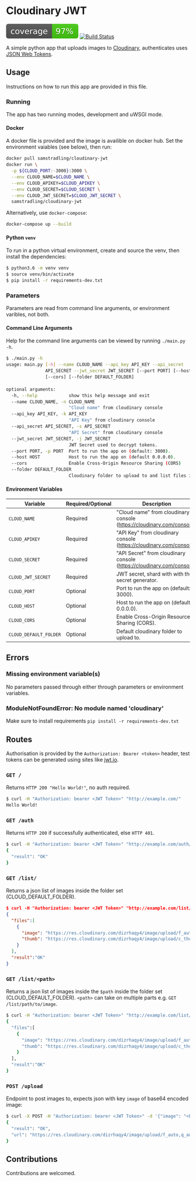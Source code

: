 # Cloudinary JWT
![Coverage](https://raw.githubusercontent.com/samstradling/cloudinary-jwt/master/coverage.svg?sanitize=true)
[![Build Status](https://travis-ci.org/samstradling/cloudinary-jwt.svg?branch=master)](https://travis-ci.org/samstradling/cloudinary-jwt)

A simple python app that uploads images to [Cloudinary](https://cloudinary.com), authenticates uses [JSON Web Tokens](https://jwt.io/).

## Usage
Instructions on how to run this app are provided in this file.
### Running
The app has two running modes, development and uWSGI mode.

#### Docker
A docker file is provided and the image is availible on docker hub. Set the environment vaiables (see below), then run:
```bash
docker pull samstradling/cloudinary-jwt
docker run \
  -p ${CLOUD_PORT:-3000}:3000 \
  --env CLOUD_NAME=$CLOUD_NAME \
  --env CLOUD_APIKEY=$CLOUD_APIKEY \
  --env CLOUD_SECRET=$CLOUD_SECRET \
  --env CLOUD_JWT_SECRET=$CLOUD_JWT_SECRET \
  samstradling/cloudinary-jwt
```

Alternatively, use `docker-compose`:
```bash
docker-compose up --build
```

#### Python `venv`
To run in a python virtual environment, create and source the venv, then install the dependencies:
```bash
$ python3.6 -m venv venv
$ source venv/bin/activate
$ pip install -r requirements-dev.txt
```

### Parameters
Parameters are read from command line arguments, or environment varibles, not both.

#### Command Line Arguments
Help for the command line arguments can be viewed by running `./main.py -h`.
```bash
$ ./main.py -h
usage: main.py [-h] --name CLOUD_NAME --api_key API_KEY --api_secret
               API_SECRET --jwt_secret JWT_SECRET [--port PORT] [--host HOST]
               [--cors] [--folder DEFAULT_FOLDER]

optional arguments:
  -h, --help            show this help message and exit
  --name CLOUD_NAME, -n CLOUD_NAME
                        "Cloud name" from cloudinary console
  --api_key API_KEY, -k API_KEY
                        "API Key" from cloudinary console
  --api_secret API_SECRET, -s API_SECRET
                        "API Secret" from cloudinary console
  --jwt_secret JWT_SECRET, -j JWT_SECRET
                        JWT Secret used to decrypt tokens.
  --port PORT, -p PORT  Port to run the app on (default: 3000).
  --host HOST           Host to run the app on (default 0.0.0.0).
  --cors                Enable Cross-Origin Resource Sharing (CORS)
  --folder DEFAULT_FOLDER
                        Cloudinary folder to upload to and list files in.
```

#### Environment Variables
| Variable               | Required/Optional | Description                                                            |
|------------------------|-------------------|------------------------------------------------------------------------|
| `CLOUD_NAME`           | Required          | "Cloud name" from cloudinary console (https://cloudinary.com/console). |
| `CLOUD_APIKEY`         | Required          | "API Key" from cloudinary console (https://cloudinary.com/console).    |
| `CLOUD_SECRET`         | Required          | "API Secret" from cloudinary console (https://cloudinary.com/console). |
| `CLOUD_JWT_SECRET`     | Required          | JWT secret, shard with with the secret generator.                      |
| `CLOUD_PORT`           | Optional          | Port to run the app on (default: 3000).                                |
| `CLOUD_HOST`           | Optional          | Host to run the app on (default: 0.0.0.0).                             |
| `CLOUD_CORS`           | Optional          | Enable Cross-Origin Resource Sharing (CORS).                           |
| `CLOUD_DEFAULT_FOLDER` | Optional          | Default cloudinary folder to upload to.                                |

## Errors
### Missing environment variable(s)
No parameters passed through either through parameters or environment variables.
### ModuleNotFoundError: No module named 'cloudinary'
Make sure to install requirements `pip install -r requirements-dev.txt`

## Routes
Authorisation is provided by the `Authorization: Bearer <token>` header, test tokens can be generated using sites like [jwt.io](https://jwt.io/#debugger-io).
### `GET /`
Returns `HTTP 200 "Hello World!"`, no auth required.
```bash
$ curl -H "Authorization: bearer <JWT Token>" "http://example.com/"
Hello World!
```
### `GET /auth`
Returns `HTTP 200` if successfully authenticated, else `HTTP 401`.
```bash
$ curl -H "Authorization: bearer <JWT Token>" "http://example.com/auth/"
{
  "result": "OK"
}
```
### `GET /list/`
Returns a json list of images inside the folder set (CLOUD_DEFAULT_FOLDER).
```json
$ curl -H "Authorization: bearer <JWT Token>" "http://example.com/list/"
{
  "files":[
    {
      "image": "https://res.cloudinary.com/dizrhaqy4/image/upload/f_auto,q_auto:eco/v1524863896/sample.jpg",
      "thumb": "https://res.cloudinary.com/dizrhaqy4/image/upload/c_thumb,f_auto,h_200,w_200,q_auto:eco/v1524863896/sample.jpg"
    }
  ],
  "result":"OK"
}
```

### `GET /list/<path>`
Returns a json list of images inside the `$path` inside the folder  set (CLOUD_DEFAULT_FOLDER). `<path>` can take on multiple parts e.g. `GET /list/path/to/image`.
```bash
$ curl -H "Authorization: bearer <JWT Token>" "http://example.com/list/path/to/my/image"
{
  "files":[
    {
      "image": "https://res.cloudinary.com/dizrhaqy4/image/upload/f_auto,q_auto:eco/v1524863896/path/to/my/image/sample.jpg",
      "thumb": "https://res.cloudinary.com/dizrhaqy4/image/upload/c_thumb,f_auto,h_200,w_200,q_auto:eco/v1524863896/path/to/my/image/sample.jpg"
    }
  ],
  "result":"OK"
}
```
### `POST /upload`
Endpoint to post images to, expects json with key `image` of base64 encoded image:
```bash
$ curl -X POST -H "Authorization: bearer <JWT Token>" -d '{"image": "<base 64 encoded image"}' "http://example.com/upload"
{
  "result": "OK",
  "url": "https://res.cloudinary.com/dizrhaqy4/image/upload/f_auto,q_auto:eco/v1524863896/sample.jpg"
}
```

## Contributions
Contributions are welcomed.
